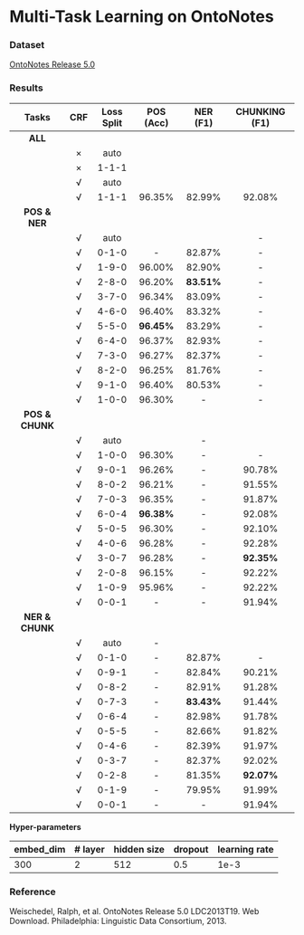 # Multi-Task Learning on OntoNotes

### Dataset

[OntoNotes Release 5.0](https://catalog.ldc.upenn.edu/LDC2013T19)

### Results

|      Tasks      | CRF  | Loss Split | POS (Acc)  |  NER (F1)  | CHUNKING (F1) |
| :-------------: | :--: | :--------: | :--------: | :--------: | :-----------: |
|     **ALL**     |      |            |            |            |               |
|                 |  ×   |    auto    |            |            |               |
|                 |  ×   |   1-1-1    |            |            |               |
|                 |  √   |    auto    |            |            |               |
|                 |  √   |   1-1-1    |   96.35%   |   82.99%   |    92.08%     |
|  **POS & NER**  |      |            |            |            |               |
|                 |  √   |    auto    |            |            |       -       |
|                 |  √   |   0-1-0    |     -      |   82.87%   |       -       |
|                 |  √   |   1-9-0    |   96.00%   |   82.90%   |       -       |
|                 |  √   |   2-8-0    |   96.20%   | **83.51%** |       -       |
|                 |  √   |   3-7-0    |   96.34%   |   83.09%   |       -       |
|                 |  √   |   4-6-0    |   96.40%   |   83.32%   |       -       |
|                 |  √   |   5-5-0    | **96.45%** |   83.29%   |       -       |
|                 |  √   |   6-4-0    |   96.37%   |   82.93%   |       -       |
|                 |  √   |   7-3-0    |   96.27%   |   82.37%   |       -       |
|                 |  √   |   8-2-0    |   96.25%   |   81.76%   |       -       |
|                 |  √   |   9-1-0    |   96.40%   |   80.53%   |       -       |
|                 |  √   |   1-0-0    |   96.30%   |     -      |       -       |
| **POS & CHUNK** |      |            |            |            |               |
|                 |  √   |    auto    |            |     -      |               |
|                 |  √   |   1-0-0    |   96.30%   |     -      |       -       |
|                 |  √   |   9-0-1    |   96.26%   |     -      |    90.78%     |
|                 |  √   |   8-0-2    |   96.21%   |     -      |    91.55%     |
|                 |  √   |   7-0-3    |   96.35%   |     -      |    91.87%     |
|                 |  √   |   6-0-4    | **96.38%** |     -      |    92.08%     |
|                 |  √   |   5-0-5    |   96.30%   |     -      |    92.10%     |
|                 |  √   |   4-0-6    |   96.28%   |     -      |    92.28%     |
|                 |  √   |   3-0-7    |   96.28%   |     -      |  **92.35%**   |
|                 |  √   |   2-0-8    |   96.15%   |     -      |    92.22%     |
|                 |  √   |   1-0-9    |   95.96%   |     -      |    92.22%     |
|                 |  √   |   0-0-1    |     -      |     -      |    91.94%     |
| **NER & CHUNK** |      |            |            |            |               |
|                 |  √   |    auto    |     -      |            |               |
|                 |  √   |   0-1-0    |     -      |   82.87%   |       -       |
|                 |  √   |   0-9-1    |     -      |   82.84%   |    90.21%     |
|                 |  √   |   0-8-2    |     -      |   82.91%   |    91.28%     |
|                 |  √   |   0-7-3    |     -      | **83.43%** |    91.44%     |
|                 |  √   |   0-6-4    |     -      |   82.98%   |    91.78%     |
|                 |  √   |   0-5-5    |     -      |   82.66%   |    91.82%     |
|                 |  √   |   0-4-6    |     -      |   82.39%   |    91.97%     |
|                 |  √   |   0-3-7    |     -      |   82.37%   |    92.02%     |
|                 |  √   |   0-2-8    |     -      |   81.35%   |  **92.07%**   |
|                 |  √   |   0-1-9    |     -      |   79.95%   |    91.99%     |
|                 |  √   |   0-0-1    |     -      |     -      |    91.94%     |

**Hyper-parameters**

| embed_dim | # layer | hidden size | dropout | learning rate |
| --------- | ------- | ----------- | ------- | ------------- |
| 300       | 2       | 512         | 0.5     | 1e-3          |



### Reference

Weischedel, Ralph, et al. OntoNotes Release 5.0 LDC2013T19. Web Download. Philadelphia: Linguistic Data Consortium, 2013.

